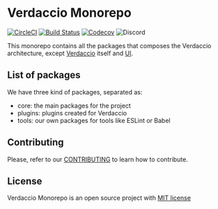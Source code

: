# Verdaccio Monorepo

[![CircleCI](https://circleci.com/gh/verdaccio/monorepo.svg?style=svg)](https://circleci.com/gh/verdaccio/monorepo)
[![Build Status](https://dev.azure.com/verdaccioopensource/monorepo/_apis/build/status/verdaccio.monorepo?branchName=master)](https://dev.azure.com/verdaccioopensource/monorepo/_build/latest?definitionId=1&branchName=master)
[![Codecov](https://codecov.io/gh/verdaccio/monorepo/branch/master/graph/badge.svg)](https://codecov.io/gh/verdaccio/monorepo)
![Discord](https://img.shields.io/discord/388674437219745793?logo=discord)

This monorepo contains all the packages that composes the Verdaccio architecture, except [Verdaccio](https://github.com/verdaccio/verdaccio) itself and [UI](https://github.com/verdaccio/ui).

## List of packages

We have three kind of packages, separated as:

- core: the main packages for the project
- plugins: plugins created for Verdaccio
- tools: our own packages for tools like ESLint or Babel

## Contributing

Please, refer to our [CONTRIBUTING](CONTRIBUTING.md) to learn how to contribute.

## License

Verdaccio Monorepo is an open source project with [MIT license](LICENSE)
